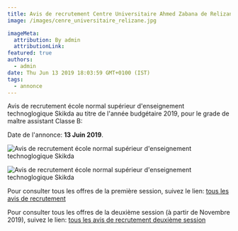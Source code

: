 ```yaml
---
title: Avis de recrutement Centre Universitaire Ahmed Zabana de Relizane
image: /images/cenre_universitaire_relizane.jpg

imageMeta:
  attribution: By admin
  attributionLink:
featured: true
authors:
  - admin
date: Thu Jun 13 2019 18:03:59 GMT+0100 (IST)
tags:
  - annonce
---
```


Avis de recrutement école normal supérieur d'enseignement technoglogique Skikda au titre de l'année budgétaire 2019, pour le grade de maître assistant Classe B:

Date de l'annonce: **13 Juin 2019**.

![Avis de recrutement école normal supérieur d'enseignement technoglogique Skikda](/images/avis_de_recrutement_cu_relizane.jpg)

![Avis de recrutement école normal supérieur d'enseignement technoglogique Skikda](/images/avis_de_recrutement_cu_relizane_2.jpg)

Pour consulter tous les offres de la première session, suivez le lien: [tous les avis de recrutement](/tous_les_avis_de_recrutement_annee_budgetaire_2019/)

Pour consulter tous les offres de la deuxième session (à partir de Novembre 2019), suivez le lien: [tous les avis de recrutement deuxième session](/tous-les-avis-de-recrutement-mitre-assistant-classe-b-au-titre-de-l-annee-2019-deuxieme-session/)
